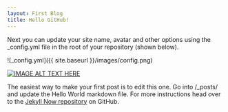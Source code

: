 ```yaml
---
layout: First Blog
title: Hello GitHub!
---
```


Next you can update your site name, avatar and other options using the _config.yml file in the root of your repository (shown below).

![_config.yml]({{ site.baseurl }}/images/config.png)

[![IMAGE ALT TEXT HERE](http://img.youtube.com/vi/YOUTUBE_VIDEO_ID_HERE/0.jpg)](https://www.youtube.com/watch?v=r9-DM9uBtVI)

The easiest way to make your first post is to edit this one. Go into /_posts/ and update the Hello World markdown file. For more instructions head over to the [Jekyll Now repository](https://github.com/barryclark/jekyll-now) on GitHub.
